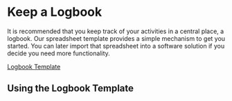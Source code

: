 # Keep a Logbook

It is recommended that you keep track of your activities in a central place, a logbook. Our spreadsheet template provides a simple mechanism to get you started. You can later import that spreadsheet into a software solution if you decide you need more functionality.

[Logbook Template](https://docs.google.com/spreadsheets/d/1wDLh4SmS_pm4vlQjyq3_vKbZzlFBQX8b-beUc88zt28/edit?usp=sharing)

## Using the Logbook Template

